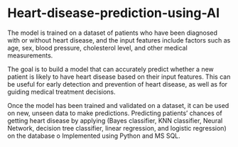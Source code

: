 # Heart-disease-prediction-using-AI
The model is trained on a dataset of patients who have been diagnosed with or without heart disease,
and the input features include factors such as age, sex, blood pressure, cholesterol level, and other medical measurements.

The goal is to build a model that can accurately predict whether a new patient is likely to have heart disease
based on their input features. This can be useful for early detection and prevention of heart disease, as well as for guiding medical treatment decisions.

Once the model has been trained and validated on a dataset, it can be used on new, unseen data to make predictions.
Predicting patients’ chances of getting heart disease by applying (Bayes classifier, KNN classifier, Neural Network, decision tree classifier, linear regression, and logistic regression) on the database o Implemented using Python and MS SQL.
